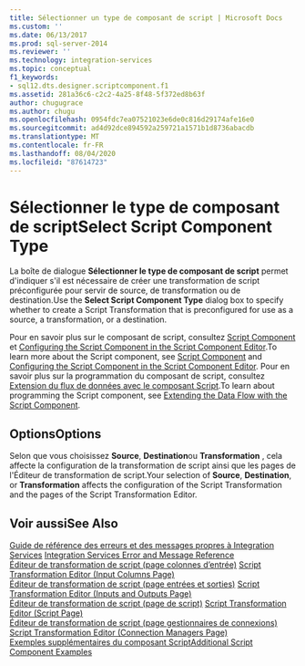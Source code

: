 ```yaml
---
title: Sélectionner un type de composant de script | Microsoft Docs
ms.custom: ''
ms.date: 06/13/2017
ms.prod: sql-server-2014
ms.reviewer: ''
ms.technology: integration-services
ms.topic: conceptual
f1_keywords:
- sql12.dts.designer.scriptcomponent.f1
ms.assetid: 281a36c6-c2c2-4a25-8f48-5f372ed8b63f
author: chugugrace
ms.author: chugu
ms.openlocfilehash: 0954fdc7ea07521023e6de0c816d29174afe16e0
ms.sourcegitcommit: ad4d92dce894592a259721a1571b1d8736abacdb
ms.translationtype: MT
ms.contentlocale: fr-FR
ms.lasthandoff: 08/04/2020
ms.locfileid: "87614723"
---
```

# <a name="select-script-component-type"></a><span data-ttu-id="c44f7-102">Sélectionner le type de composant de script</span><span class="sxs-lookup"><span data-stu-id="c44f7-102">Select Script Component Type</span></span>
  <span data-ttu-id="c44f7-103">La boîte de dialogue **Sélectionner le type de composant de script** permet d'indiquer s'il est nécessaire de créer une transformation de script préconfigurée pour servir de source, de transformation ou de destination.</span><span class="sxs-lookup"><span data-stu-id="c44f7-103">Use the **Select Script Component Type** dialog box to specify whether to create a Script Transformation that is preconfigured for use as a source, a transformation, or a destination.</span></span>  
  
 <span data-ttu-id="c44f7-104">Pour en savoir plus sur le composant de script, consultez [Script Component](data-flow/transformations/script-component.md) et [Configuring the Script Component in the Script Component Editor](extending-packages-scripting/data-flow-script-component/configuring-the-script-component-in-the-script-component-editor.md).</span><span class="sxs-lookup"><span data-stu-id="c44f7-104">To learn more about the Script component, see [Script Component](data-flow/transformations/script-component.md) and [Configuring the Script Component in the Script Component Editor](extending-packages-scripting/data-flow-script-component/configuring-the-script-component-in-the-script-component-editor.md).</span></span> <span data-ttu-id="c44f7-105">Pour en savoir plus sur la programmation du composant de script, consultez [Extension du flux de données avec le composant Script](extending-packages-scripting/data-flow-script-component/extending-the-data-flow-with-the-script-component.md).</span><span class="sxs-lookup"><span data-stu-id="c44f7-105">To learn about programming the Script component, see [Extending the Data Flow with the Script Component](extending-packages-scripting/data-flow-script-component/extending-the-data-flow-with-the-script-component.md).</span></span>  
  
## <a name="options"></a><span data-ttu-id="c44f7-106">Options</span><span class="sxs-lookup"><span data-stu-id="c44f7-106">Options</span></span>  
 <span data-ttu-id="c44f7-107">Selon que vous choisissez **Source**, **Destination**ou **Transformation** , cela affecte la configuration de la transformation de script ainsi que les pages de l'Éditeur de transformation de script.</span><span class="sxs-lookup"><span data-stu-id="c44f7-107">Your selection of **Source**, **Destination**, or **Transformation** affects the configuration of the Script Transformation and the pages of the Script Transformation Editor.</span></span>  
  
## <a name="see-also"></a><span data-ttu-id="c44f7-108">Voir aussi</span><span class="sxs-lookup"><span data-stu-id="c44f7-108">See Also</span></span>  
 <span data-ttu-id="c44f7-109">[Guide de référence des erreurs et des messages propres à Integration Services](../../2014/integration-services/integration-services-error-and-message-reference.md) </span><span class="sxs-lookup"><span data-stu-id="c44f7-109">[Integration Services Error and Message Reference](../../2014/integration-services/integration-services-error-and-message-reference.md) </span></span>  
 <span data-ttu-id="c44f7-110">[Éditeur de transformation de script &#40;page colonnes d’entrée&#41;](../../2014/integration-services/script-transformation-editor-input-columns-page.md) </span><span class="sxs-lookup"><span data-stu-id="c44f7-110">[Script Transformation Editor &#40;Input Columns Page&#41;](../../2014/integration-services/script-transformation-editor-input-columns-page.md) </span></span>  
 <span data-ttu-id="c44f7-111">[Éditeur de transformation de script &#40;page entrées et sorties&#41;](../../2014/integration-services/script-transformation-editor-inputs-and-outputs-page.md) </span><span class="sxs-lookup"><span data-stu-id="c44f7-111">[Script Transformation Editor &#40;Inputs and Outputs Page&#41;](../../2014/integration-services/script-transformation-editor-inputs-and-outputs-page.md) </span></span>  
 <span data-ttu-id="c44f7-112">[Éditeur de transformation de script &#40;page de script&#41;](../../2014/integration-services/script-transformation-editor-script-page.md) </span><span class="sxs-lookup"><span data-stu-id="c44f7-112">[Script Transformation Editor &#40;Script Page&#41;](../../2014/integration-services/script-transformation-editor-script-page.md) </span></span>  
 <span data-ttu-id="c44f7-113">[Éditeur de transformation de script &#40;page gestionnaires de connexions&#41;](../../2014/integration-services/script-transformation-editor-connection-managers-page.md) </span><span class="sxs-lookup"><span data-stu-id="c44f7-113">[Script Transformation Editor &#40;Connection Managers Page&#41;](../../2014/integration-services/script-transformation-editor-connection-managers-page.md) </span></span>  
 [<span data-ttu-id="c44f7-114">Exemples supplémentaires du composant Script</span><span class="sxs-lookup"><span data-stu-id="c44f7-114">Additional Script Component Examples</span></span>](extending-packages-scripting-data-flow-script-component-examples/additional-script-component-examples.md)  
  
  
